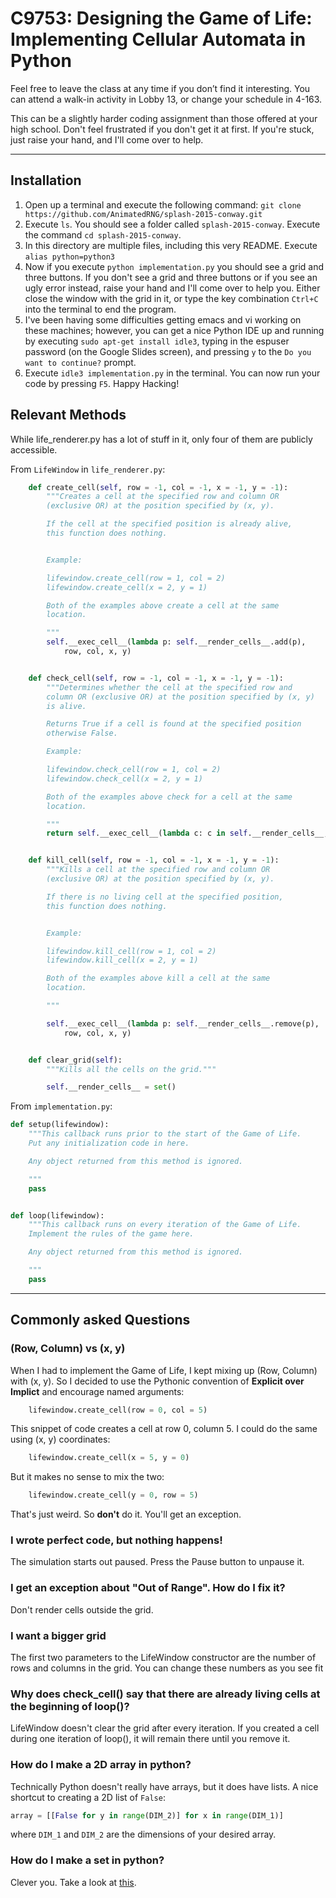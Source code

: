 C9753: Designing the Game of Life: Implementing Cellular Automata in Python 
===================

Feel free to leave the class at any time if you don’t find it interesting. You can attend a walk-in activity in Lobby 13, or change your schedule in 4-163.

This can be a slightly harder coding assignment than those offered at your high school. Don't feel frustrated if you don't get it at first. If you're stuck, just raise your hand, and I'll come over to help.

----------


Installation
-------------

 1. Open up a terminal and execute the following command: `git clone https://github.com/AnimatedRNG/splash-2015-conway.git`
 2. Execute `ls`. You should see a folder called `splash-2015-conway`. Execute the command `cd splash-2015-conway`.
 3. In this directory are multiple files, including this very README. Execute `alias python=python3`
 4. Now if you execute `python implementation.py` you should see a grid and three buttons. If you don't see a grid and three buttons or if you see an ugly error instead, raise your hand and I'll come over to help you. Either close the window with the grid in it, or type the key combination `Ctrl+C` into the terminal to end the program.
 5. I've been having some difficulties getting emacs and vi working on these machines; however, you can get a nice Python IDE up and running by executing `sudo apt-get install idle3`, typing in the espuser password (on the Google Slides screen), and pressing `y` to the `Do you want to continue?` prompt.
 6. Execute `idle3 implementation.py` in the terminal. You can now run your code by pressing `F5`. Happy Hacking!


Relevant Methods
-------------------------

While life_renderer.py has a lot of stuff in it, only four of them are publicly accessible.

From `LifeWindow` in `life_renderer.py`:
```python
    def create_cell(self, row = -1, col = -1, x = -1, y = -1):
        """Creates a cell at the specified row and column OR 
        (exclusive OR) at the position specified by (x, y).

        If the cell at the specified position is already alive,
        this function does nothing.


        Example:

        lifewindow.create_cell(row = 1, col = 2)
        lifewindow.create_cell(x = 2, y = 1)

        Both of the examples above create a cell at the same
        location.

        """
        self.__exec_cell__(lambda p: self.__render_cells__.add(p),
            row, col, x, y)


    def check_cell(self, row = -1, col = -1, x = -1, y = -1):
        """Determines whether the cell at the specified row and
        column OR (exclusive OR) at the position specified by (x, y)
        is alive.

        Returns True if a cell is found at the specified position
        otherwise False.

        Example:

        lifewindow.check_cell(row = 1, col = 2)
        lifewindow.check_cell(x = 2, y = 1)

        Both of the examples above check for a cell at the same
        location.

        """
        return self.__exec_cell__(lambda c: c in self.__render_cells__, row, col, x, y)


    def kill_cell(self, row = -1, col = -1, x = -1, y = -1):
        """Kills a cell at the specified row and column OR 
        (exclusive OR) at the position specified by (x, y).

        If there is no living cell at the specified position,
        this function does nothing.


        Example:

        lifewindow.kill_cell(row = 1, col = 2)
        lifewindow.kill_cell(x = 2, y = 1)

        Both of the examples above kill a cell at the same
        location.

        """

        self.__exec_cell__(lambda p: self.__render_cells__.remove(p),
            row, col, x, y)


    def clear_grid(self):
        """Kills all the cells on the grid."""

        self.__render_cells__ = set()

```

From `implementation.py`:
```python
def setup(lifewindow):
    """This callback runs prior to the start of the Game of Life.
    Put any initialization code in here.

    Any object returned from this method is ignored.

    """
    pass


def loop(lifewindow):
    """This callback runs on every iteration of the Game of Life.
    Implement the rules of the game here.

    Any object returned from this method is ignored.

    """
    pass
```

----------

Commonly asked Questions
--------

### (Row, Column) vs (x, y)

When I had to implement the Game of Life, I kept mixing up (Row, Column) with (x, y). So I decided to use the Pythonic convention of **Explicit over Implict** and encourage named arguments:

``` python
    lifewindow.create_cell(row = 0, col = 5)
```

This snippet of code creates a cell at row 0, column 5. I could do the same using (x, y) coordinates:

``` python
    lifewindow.create_cell(x = 5, y = 0)
```

But it makes no sense to mix the two:

``` python
    lifewindow.create_cell(y = 0, row = 5)
```

That's just weird. So **don't** do it. You'll get an exception.

### I wrote perfect code, but nothing happens!

The simulation starts out paused. Press the Pause button to unpause it.

### I get an exception about "Out of Range". How do I fix it?

Don't render cells outside the grid.

### I want a bigger grid

The first two parameters to the LifeWindow constructor are the number of rows and columns in the grid. You can change these numbers as you see fit

### Why does check_cell() say that there are already living cells at the beginning of loop()?

LifeWindow doesn't clear the grid after every iteration. If you created a cell during one iteration of loop(), it will remain there until you remove it.

### How do I make a 2D array in python?

Technically Python doesn't really have arrays, but it does have lists. A nice shortcut to creating a 2D list of `False`:

```python
array = [[False for y in range(DIM_2)] for x in range(DIM_1)] 
```

where `DIM_1` and `DIM_2` are the dimensions of your desired array.

### How do I make a set in python?

Clever you. Take a look at [this](https://docs.python.org/3/tutorial/datastructures.html#sets).

